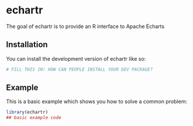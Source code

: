 
# echartr

<!-- badges: start -->
<!-- badges: end -->

The goal of echartr is to provide an R interface to Apache Echarts


## Installation

You can install the development version of echartr like so:

``` r
# FILL THIS IN! HOW CAN PEOPLE INSTALL YOUR DEV PACKAGE?
```

## Example

This is a basic example which shows you how to solve a common problem:

``` r
library(echartr)
## basic example code
```


